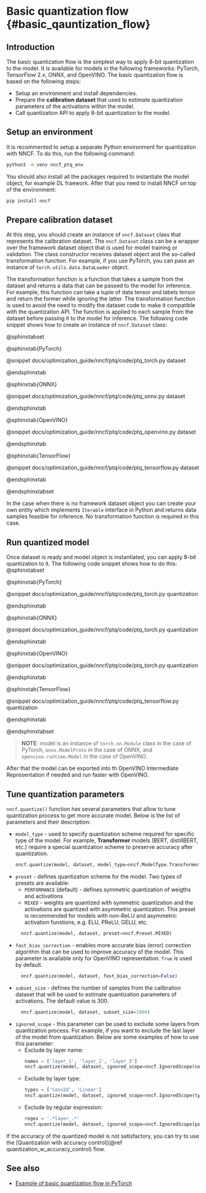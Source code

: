 # Basic quantization flow {#basic_qauntization_flow}

## Introduction

The basic quantization flow is the simplest way to apply 8-bit quantization to the model. It is available for models in the following frameworks: PyTorch, TensorFlow 2.x, ONNX, and OpenVINO. The basic quantization flow is based on the following steps:
* Setup an environment and install dependencies.
* Prepare the **calibration dataset** that used to estimate quantization parameters of the activations within the model.
* Call quantization API to apply 8-bit quantization to the model.

## Setup an environment

It is recommented to setup a separate Python environment for quantization with NNCF. To do this, run the following command:
```bash
python3 -m venv nncf_ptq_env
```
You should also install all the packages required to instantiate the model object, for example DL fraework. After that you need to install NNCF on top of the environment:
```bash
pip install nncf
```

## Prepare calibration dataset

At this step, you should create an instance of `nncf.Dataset` class that represents the calibration dataset. The `nncf.Dataset` class can be a wrapper over the framework dataset object that is used for model training or validation. The class constructor receives dataset object and the so-called transformation function. For example, if you use PyTorch, you can pass an instance of `torch.utils.data.DataLoader` object. 

The transformation function is a function that takes a sample from the dataset and returns a data that can be passed to the model for inference. For example, this function can take a tuple of data tensor and labels tensor and return the former while ignoring the latter. The transformation function is used to avoid the need to modify the dataset code to make it compatible with the quantization API. The function is applied to each sample from the dataset before passing it to the model for inference. The following code snippet shows how to create an instance of `nncf.Dataset` class:

@sphinxtabset

@sphinxtab{PyTorch}

@snippet docs/optimization_guide/nncf/ptq/code/ptq_torch.py dataset

@endsphinxtab

@sphinxtab{ONNX}

@snippet docs/optimization_guide/nncf/ptq/code/ptq_onnx.py dataset

@endsphinxtab

@sphinxtab{OpenVINO}

@snippet docs/optimization_guide/nncf/ptq/code/ptq_openvino.py dataset

@endsphinxtab

@sphinxtab{TensorFlow}

@snippet docs/optimization_guide/nncf/ptq/code/ptq_tensorflow.py dataset

@endsphinxtab

@endsphinxtabset

In the case when there is no framework dataset object you can create your own entity which implements `Iterable` interface in Python and returns data samples feasible for inference. No transformation function is required in this case.


## Run quantized model

Once dataset is ready and model object is instantiated, you can apply 8-bit quantization to it. The following code snippet shows how to do this:
@sphinxtabset

@sphinxtab{PyTorch}

@snippet docs/optimization_guide/nncf/ptq/code/ptq_torch.py quantization

@endsphinxtab

@sphinxtab{ONNX}

@snippet docs/optimization_guide/nncf/ptq/code/ptq_torch.py quantization

@endsphinxtab

@sphinxtab{OpenVINO}

@snippet docs/optimization_guide/nncf/ptq/code/ptq_torch.py quantization

@endsphinxtab

@sphinxtab{TensorFlow}

@snippet docs/optimization_guide/nncf/ptq/code/ptq_tensorflow.py quantization

@endsphinxtab

@endsphinxtabset

> **NOTE**: model is an instance of `torch.nn.Module` class in the case of PyTorch, `onnx.ModelProto` in the case of ONNX, and `openvino.runtime.Model` in the case of OpenVINO.

After that the model can be exported into th OpenVINO Intermediate Representation if needed and run faster with OpenVINO.

## Tune quantization parameters

`nncf.quantize()` function has several parameters that allow to tune quantization process to get more accurate model. Below is the list of parameters and their description:
* `model_type` - used to specify quantization scheme required for specific type of the model. For example, **Transformer** models (BERT, distillBERT, etc.) require a special quantization scheme to preserve accuracy after quantization.
  ```python
  nncf.quantize(model, dataset, model_type=nncf.ModelType.Transformer)
  ```
* `preset` - defines quantization scheme for the model. Two types of presets are available:
  * `PERFORMANCE` (default) - defines symmetric quantization of weigths and activations
  * `MIXED` - weights are quantized with symmetric quantization and the activations are quantized with asymmetric quantization. This preset is recommended for models with non-ReLU and asymmetric activation funstions, e.g. ELU, PReLU, GELU, etc.
  ```python
    nncf.quantize(model, dataset, preset=nncf.Preset.MIXED)
  ```
* `fast_bias_correction` - enables more accurate bias (error) correction algorithm that can be used to improve accuracy of the model. This parameter is available only for OpenVINO representation. `True` is used by default.
  ```python
    nncf.quantize(model, dataset, fast_bias_correction=False)
  ```
* `subset_size` - defines the number of samples from the calibration dataset that will be used to estimate quantization parameters of activations. The default value is 300.
  ```python
    nncf.quantize(model, dataset, subset_size=1000)
  ```
* `ignored_scope` - this parameter can be used to exclude some layers from quantization process. For example, if you want to exclude the last layer of the model from quantization. Below are some examples of how to use this parameter:
  * Exclude by layer name:
    ```python
    names = ['layer_1', 'layer_2', 'layer_3']
    nncf.quantize(model, dataset, ignored_scope=nncf.IgnoredScope(names=names))
    ```
  * Exclude by layer type:
    ```python
    types = ['Conv2d', 'Linear']
    nncf.quantize(model, dataset, ignored_scope=nncf.IgnoredScope(types=types))
    ```
  * Exclude by regular expression:
    ```python
    regex = '.*layer_.*'
    nncf.quantize(model, dataset, ignored_scope=nncf.IgnoredScope(patterns=regex))
    ```

If the accuracy of the quantized model is not satisfactory, you can try to use the [Quantization with accuracy control](@ref quantization_w_accuracy_control) flow.

## See also

* [Example of basic quantization flow in PyTorch](https://github.com/openvinotoolkit/nncf/tree/develop/examples/post_training_quantization/torch/mobilenet_v2)